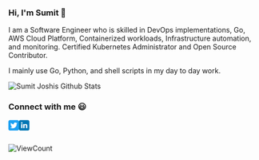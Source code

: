### Hi, I'm Sumit 👋 

I am a Software Engineer who is skilled in DevOps
implementations, Go, AWS Cloud Platform, Containerized workloads, Infrastructure automation, and monitoring. Certified Kubernetes Administrator and Open Source Contributor.

I mainly use Go, Python, and shell scripts in my day to day work.

![Sumit Joshis Github Stats](https://github-readme-stats.vercel.app/api?username=joshisumit&show_icons=true_color=fff&icon_color=79ff97&text_color=9f9f9f&hide=contribs&bg_color=151515)

### Connect with me :smiley: 
<a href="https://twitter.com/sumitj0shi">
  <img align="left" alt="Sumit Joshi Twitter" width="21px" src="https://raw.githubusercontent.com/edent/SuperTinyIcons/099dc12b59179d07d534069bc8551718f786d91a/images/svg/twitter.svg" />
</a>
<a href="https://www.linkedin.com/in/sumitjoshi01">
  <img align="left" alt="Sumit Joshi Linkedin" width="21px" src="https://raw.githubusercontent.com/edent/SuperTinyIcons/099dc12b59179d07d534069bc8551718f786d91a/images/svg/linkedin.svg" />
</a>
<br/><br/>

![ViewCount](https://komarev.com/ghpvc/?username=joshisumit&style=plastic&label=views)
